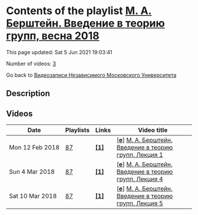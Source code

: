 # Contents of the playlist [М. А. Берштейн. Введение в теорию групп, весна 2018](https://www.youtube.com/playlist?list=PLp9ABVh6_x4GFEiC1tJawEF-RxovLnr58)

This page updated: Sat 5 Jun 2021 19:03:41

Number of videos: [3](#videos)

Go back to [Видеозаписи Независимого Московского Университета](../README.md)

## Description



## Videos

|Date|Playlists|Links|Video title|
|---|---|---|---|
| Mon&nbsp;12&nbsp;Feb&nbsp;2018 | [87](../playlists/87 "М. А. Берштейн. Введение в теорию групп, весна 2018") | [**[1]**](http://ium.mccme.ru/s18/s18-Bershtein-GroupTheory-Introduction.html) | [[**e**](https://studio.youtube.com/video/_pawMa1LhsM/edit "Edit")] [М. А. Берштейн. Введение в теорию групп. Лекция 1](https://www.youtube.com/watch?v=_pawMa1LhsM&list=PLp9ABVh6_x4GFEiC1tJawEF-RxovLnr58 "Совместный с ФОПФ МФТИ спецкурс.&#013;5 февраля 2018 г. 19:20, НМУ 310 (Москва, Большой Власьевский пер., 11)&#013;http://ium.mccme.ru/s18/s18-Bershtein-GroupTheory-Introduction.html") |
| Sun&nbsp;4&nbsp;Mar&nbsp;2018 | [87](../playlists/87 "М. А. Берштейн. Введение в теорию групп, весна 2018") | [**[1]**](http://ium.mccme.ru/s18/s18-Bershtein-GroupTheory-Introduction.html) | [[**e**](https://studio.youtube.com/video/SH7IHg3YaFg/edit "Edit")] [М. А. Берштейн. Введение в теорию групп. Лекция 4](https://www.youtube.com/watch?v=SH7IHg3YaFg&list=PLp9ABVh6_x4GFEiC1tJawEF-RxovLnr58 "Совместный с ФОПФ МФТИ спецкурс.&#013;26 февраля 2018 г. 19:20, НМУ 310 (Москва, Большой Власьевский пер., 11)&#013;http://ium.mccme.ru/s18/s18-Bershtein-GroupTheory-Introduction.html") |
| Sat&nbsp;10&nbsp;Mar&nbsp;2018 | [87](../playlists/87 "М. А. Берштейн. Введение в теорию групп, весна 2018") | [**[1]**](http://ium.mccme.ru/s18/s18-Bershtein-GroupTheory-Introduction.html) | [[**e**](https://studio.youtube.com/video/3kv9_Bov7Jo/edit "Edit")] [М. А. Берштейн. Введение в теорию групп. Лекция 5](https://www.youtube.com/watch?v=3kv9_Bov7Jo&list=PLp9ABVh6_x4GFEiC1tJawEF-RxovLnr58 "Совместный с ФОПФ МФТИ спецкурс.&#013;5 марта 2018 г. 19:20, НМУ 310 (Москва, Большой Власьевский пер., 11)&#013;http://ium.mccme.ru/s18/s18-Bershtein-GroupTheory-Introduction.html") |

